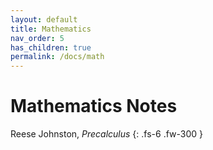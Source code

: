 ```yaml
---
layout: default
title: Mathematics
nav_order: 5
has_children: true
permalink: /docs/math
---
```


# Mathematics Notes

Reese Johnston, *Precalculus*
{: .fs-6 .fw-300 }

